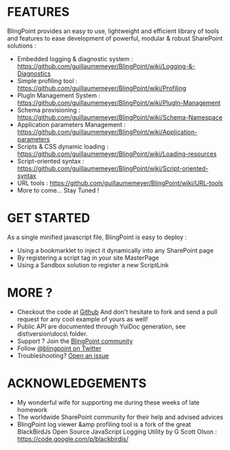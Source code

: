 # FEATURES
BlingPoint provides an easy to use, lightweight and efficient library of tools and features to ease development of powerful, modular &amp; robust SharePoint solutions :
- Embedded logging &amp; diagnostic system : https://github.com/guillaumemeyer/BlingPoint/wiki/Logging-&-Diagnostics
- Simple profiling tool : https://github.com/guillaumemeyer/BlingPoint/wiki/Profiling
- PlugIn Management System : https://github.com/guillaumemeyer/BlingPoint/wiki/PlugIn-Management
- Schema provisioning : https://github.com/guillaumemeyer/BlingPoint/wiki/Schema-Namespace
- Application parameters Management : https://github.com/guillaumemeyer/BlingPoint/wiki/Application-parameters
- Scripts & CSS dynamic loading : https://github.com/guillaumemeyer/BlingPoint/wiki/Loading-resources
- Script-oriented syntax : https://github.com/guillaumemeyer/BlingPoint/wiki/Script-oriented-syntax
- URL tools : https://github.com/guillaumemeyer/BlingPoint/wiki/URL-tools
- More to come... Stay Tuned !

# GET STARTED
As a single minified javascript file, BlingPoint is easy to deploy :
- Using a bookmarklet to inject it dynamically into any SharePoint page
- By registering a script tag in your site MasterPage
- Using a Sandbox solution to register a new ScriptLink

# MORE ?
- Checkout the code at <a href='https://github.com/guillaumemeyer/BlingPoint'>Github</a>
And don't hesitate to fork and send a pull request for any cool example of yours as well!
- Public API are documented through YuiDoc generation, see dist\version\docs\ folder.
- Support ? Join the <a href='https://www.yammer.com/blingpoint'>BlingPoint community</a>
- Follow <a href='https://twitter.com/blingpoint'>@blingpoint on Twitter</a> 
- Troubleshooting? <a href='https://github.com/guillaumemeyer/BlingPoint/issues/new'>Open an issue</a>

# ACKNOWLEDGEMENTS
- My wonderful wife for supporting me during these weeks of late homework
- The worldwide SharePoint community for their help and advised advices
- BlingPoint log viewer &amp profiling tool is a fork of the great BlackBirdJs Open Source JavaScript Logging Utility by G Scott Olson : https://code.google.com/p/blackbirdjs/
